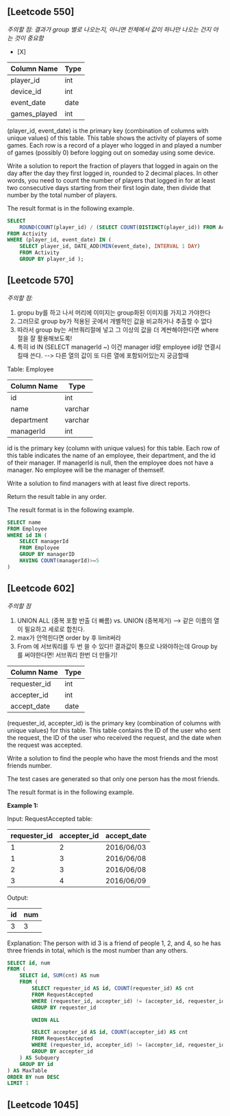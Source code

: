 

## [Leetcode 550]
*주의할 점: 결과가 group 별로 나오는지, 아니면 전체에서 값이 하나만 나오는 건지 아는 것이 중요함*
-  [X] 

| Column Name  | Type    |
|--|--|
| player_id    | int     |
| device_id    | int     |
| event_date   | date    |
| games_played | int     |


(player_id, event_date) is the primary key (combination of columns with unique values) of this table.
This table shows the activity of players of some games.
Each row is a record of a player who logged in and played a number of games (possibly 0) before logging out on someday using some device.
 

Write a solution to report the fraction of players that logged in again on the day after the day they first logged in, rounded to 2 decimal places. In other words, you need to count the number of players that logged in for at least two consecutive days starting from their first login date, then divide that number by the total number of players.

The result format is in the following example.


``` sql
SELECT
    ROUND(COUNT(player_id) / (SELECT COUNT(DISTINCT(player_id)) FROM Activity), 2) AS fraction
FROM Activity 
WHERE (player_id, event_date) IN (
    SELECT player_id, DATE_ADD(MIN(event_date), INTERVAL 1 DAY)
    FROM Activity
    GROUP BY player_id );
```



## [Leetcode 570]


*주의할 점:*
1. gropu by를 하고 나서 머리에 이미지는 group화된 이미지를 가지고 가야한다
2. 그러므로 group by가 적용된 곳에서 개별적인 값을 비교하거나 추출할 수 없다
3. 따라서 group by는 서브쿼리절에 넣고 그 이상의 값을 더 계싼해야한다면 where 절을 잘 활용해보도록!
4. 특히 id IN (SELECT managerId ~) 이건 manager id랑 employee id랑 연결시킬때 쓴다. --> 다른 열의 값이 또 다른 열에 포함되어있는지 궁금할때


Table: Employee


| Column Name | Type    |
|--|--|
| id          | int     |
| name        | varchar |
| department  | varchar |
| managerId   | int     |


id is the primary key (column with unique values) for this table.
Each row of this table indicates the name of an employee, their department, and the id of their manager.
If managerId is null, then the employee does not have a manager.
No employee will be the manager of themself.
 

Write a solution to find managers with at least five direct reports.

Return the result table in any order.

The result format is in the following example.



``` sql
SELECT name
FROM Employee
WHERE id IN (
    SELECT managerId
    FROM Employee
    GROUP BY managerID
    HAVING COUNT(managerId)>=5
)
```



## [Leetcode 602]


*주의할 점*
1. UNION ALL (중복 포함 반출 더 빠름) vs. UNION (중복제거) --> 같은 이름의 열이 필요하고 세로로 합친다. 
2. max가 안먹힌다면 order by 후 limit써라
3. From 에 서브쿼리를 두 번 쓸 수 있다!! 결과값이 통으로 나와야하는데 Group by를 써야한다면! 서브쿼리 한번 더 만들기!

| Column Name    | Type    |
|--|--|
| requester_id   | int     |
| accepter_id    | int     |
| accept_date    | date    |



(requester_id, accepter_id) is the primary key (combination of columns with unique values) for this table.
This table contains the ID of the user who sent the request, the ID of the user who received the request, and the date when the request was accepted.
 

Write a solution to find the people who have the most friends and the most friends number.

The test cases are generated so that only one person has the most friends.

The result format is in the following example.


**Example 1:**

Input: 
RequestAccepted table:


| requester_id | accepter_id | accept_date |
|--|--|--|
| 1            | 2           | 2016/06/03  |
| 1            | 3           | 2016/06/08  |
| 2            | 3           | 2016/06/08  |
| 3            | 4           | 2016/06/09  |


Output: 

| id | num |
|--|--|
| 3  | 3   |


Explanation: 
The person with id 3 is a friend of people 1, 2, and 4, so he has three friends in total, which is the most number than any others.


``` sql
SELECT id, num
FROM (
    SELECT id, SUM(cnt) AS num
    FROM (
        SELECT requester_id AS id, COUNT(requester_id) AS cnt
        FROM RequestAccepted
        WHERE (requester_id, accepter_id) != (accepter_id, requester_id)
        GROUP BY requester_id

        UNION ALL

        SELECT accepter_id AS id, COUNT(accepter_id) AS cnt
        FROM RequestAccepted
        WHERE (requester_id, accepter_id) != (accepter_id, requester_id)
        GROUP BY accepter_id
    ) AS Subquery
    GROUP BY id
) AS MaxTable
ORDER BY num DESC
LIMIT 1
```



## [Leetcode 1045]



